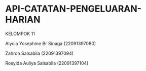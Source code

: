 # API-CATATAN-PENGELUARAN-HARIAN
KELOMPOK 11

Alycia Yosephine Br Sinaga		(22091397080)

Zahroh Salsabila			(22091397094)

Rosyida Auliya Salsabila		(22091397104)
